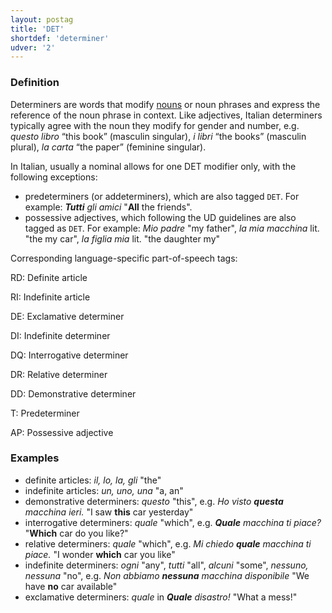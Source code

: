```yaml
---
layout: postag
title: 'DET'
shortdef: 'determiner'
udver: '2'
---
```


### Definition

Determiners are words that modify [nouns](NOUN) or noun phrases and
express the reference of the noun phrase in context. 
Like adjectives, Italian determiners typically agree with the noun they modify for gender and number, e.g. _questo libro_ “this book” (masculin singular), _i libri_ “the books” (masculin plural), _la carta_ “the paper” (feminine singular). 

In Italian, usually a nominal allows for one DET modifier only, with the following exceptions:

- predeterminers (or addeterminers), which are also tagged `DET`. For example:
_<b>Tutti</b> gli amici_ "<b>All</b> the friends".
- possessive adjectives, which following the UD guidelines are also tagged as `DET`. For example:
_Mio padre_ "my father", _la mia macchina_ lit. "the my car", _la figlia mia_ lit. "the daughter my" 

Corresponding language-specific part-of-speech tags:

RD:	Definite article

RI:	Indefinite article

DE: Exclamative determiner 

DI:	Indefinite determiner	 

DQ:	Interrogative determiner

DR:	Relative determiner

DD:	Demonstrative determiner

T:  Predeterminer

AP:	Possessive adjective


### Examples

- definite articles: _il, lo, la, gli_ "the"
- indefinite articles: _un, uno, una_ "a, an"
- demonstrative determiners: _questo_ "this", e.g. _Ho visto <b>questa</b> macchina ieri._ "I saw <b>this</b> car yesterday"
- interrogative determiners: _quale_ "which", e.g. _<b>Quale</b> macchina ti piace?_ "<b>Which</b> car do you like?"
- relative determiners: _quale_ "which", e.g. _Mi chiedo <b>quale</b> macchina ti piace._ "I wonder <b>which</b> car you like"
- indefinite determiners: _ogni_ "any", _tutti_ "all", _alcuni_ "some", _nessuno, nessuna_ "no", e.g. _Non abbiamo <b>nessuna</b> macchina disponibile_ "We have <b>no</b> car available"
- exclamative determiners: _quale_ in _<b>Quale</b> disastro!_ "What a mess!"

